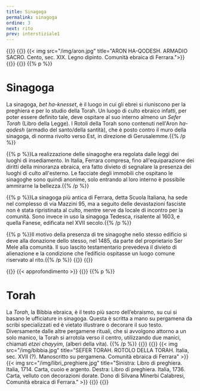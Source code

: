 ```yaml
---
title: Sinagoga
permalink: sinagoga
ordine: 3
next: rito
prev: interstiziale1
---
```


{{<row>}}
{{<column>}}
{{< img src="/img/aron.jpg" title="ARON HA-QODESH. ARMADIO SACRO. Cento, sec. XIX. Legno dipinto. Comunità ebraica di Ferrara.">}}
{{</column>}}
{{<column>}}
{{% p %}}
# Sinagoga

La sinagoga, *bet ha-knesset*, è il luogo in cui gli ebrei si riuniscono per la preghiera e per lo studio della Torah. Un luogo di culto ebraico infatti, per poter
essere definito tale, deve ospitare al suo interno almeno un *Sefer Torah* (Libro della Legge).
I Rotoli della Torah sono contenuti nell'Aron *ha-qodesh* (armadio del santo/della santità), che è posto contro il muro della sinagoga, di norma rivolto verso Est,
in direzione di Gerusalemme.{{% /p %}}

{{% p %}}La realizzazione delle sinagoghe era regolata dalle leggi dei luoghi di insediamento. In Italia, Ferrara compresa, fino all'equiparazione dei diritti della minoranza ebraica, era fatto divieto di segnalare la presenza dei luoghi di culto all'esterno. Le facciate degli immobili che ospitano le sinagoghe sono quindi
anonime, solo entrando al loro interno è possibile ammirarne la bellezza.{{% /p %}}

{{% p %}}La sinagoga più antica di Ferrara, detta Scuola Italiana, ha sede nel complesso di via Mazzini 95, ma a seguito delle devastazioni fasciste non è stata
ripristinata al culto, mentre serve da locale di incontro per la comunità. Sono invece in uso la sinagoga Tedesca, risalente al 1603, e quella Fanese, edificata
nel XVII secolo.{{% /p %}}

{{% p %}}Il motivo della presenza di tre sinagoghe nello stesso edificio si deve alla donazione dello stesso, nel 1485, da parte del proprietario Ser Mele alla comunità. Il
suo lascito testamentario prevedeva il divieto di alienazione e la condizione che l’edificio ospitasse un luogo comune riservato al rito.{{% /p %}}
{{</column>}}
{{</row>}}

{{<row class="approfondimento">}}
{{< approfondimento >}}
{{<column>}}
{{% p %}}
# Torah
La *Torah*, la Bibbia ebraica, è il testo più sacro dell’ebraismo, su cui si basano le ufficiature in sinagoga. Questa è scritta a mano su pergamena da scribi
specializzati ed è vietato illustrare o decorare il suo testo. Diversamente dalle altre pergamene rituali, che si avvolgono attorno a un solo manico, la Torah si arrotola
verso il centro, utilizzando due manici, chiamati *etzei chayyim*, (alberi della vita).
{{% /p %}}
{{</column>}}
{{<column>}}
{{< img src="/img/bibbia.jpg" title="SEFER TORAH. ROTOLO DELLA TORAH. Italia, sec. XVII (?). Manoscritto su pergamena. Comunità ebraica di Ferrara" >}}
{{< img src="/img/libri_preghiere.jpg" title="Sinistra: Libro di preghiera. Italia, 1714. Carta, cuoio e argento. Destra: Libro di preghiera. Italia, 1736. Carta, velluto con decorazioni dorate. Dono di Silvana Minerbi Calabresi, Comunità ebraica di Ferrara." >}}
{{</column>}}
{{</row>}}